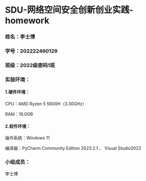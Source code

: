 # SDU-网络空间安全创新创业实践-homework
### 姓名：李士博

### 学号：202222460129

### 班级：2022级密码1班


### 实验环境：

#### 1.硬件环境：

CPU：AMD Ryzen 5 5600H（3.30GHz） 

RAM：16.0GB

#### 2.软件环境：

操作系统：Windows 11

编译器：PyCharm Community Edition 2023.2.1  、 Visual Studio2022

### 小组成员：
李士博
